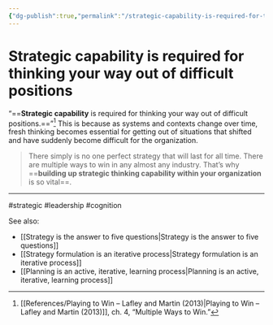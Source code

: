 ```yaml
---
{"dg-publish":true,"permalink":"/strategic-capability-is-required-for-thinking-your-way-out-of-difficult-positions/"}
---
```


# Strategic capability is required for thinking your way out of difficult positions

“==**Strategic capability** is required for thinking your way out of difficult positions.==”[^1] This is because as systems and contexts change over time, fresh thinking becomes essential for getting out of situations that shifted and have suddenly become difficult for the organization.

> There simply is no one perfect strategy that will last for all time. There are multiple ways to win in any almost any industry. That’s why ==**building up strategic thinking capability within your organization** is so vital==.

---
#strategic #leadership #cognition 

See also:
- [[Strategy is the answer to five questions\|Strategy is the answer to five questions]]
- [[Strategy formulation is an iterative process\|Strategy formulation is an iterative process]]
- [[Planning is an active, iterative, learning process\|Planning is an active, iterative, learning process]]

[^1]: [[References/Playing to Win – Lafley and Martin (2013)\|Playing to Win – Lafley and Martin (2013)]], ch. 4, “Multiple Ways to Win.”